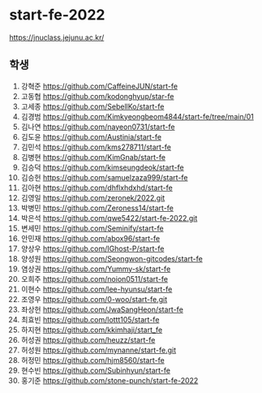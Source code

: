 # start-fe-2022

https://jnuclass.jejunu.ac.kr/

## 학생

1. 강혁준 https://github.com/CaffeineJUN/start-fe
1. 고동협 https://github.com/kodonghyup/star-fe
1. 고세종 https://github.com/SebellKo/start-fe
1. 김경범 https://github.com/Kimkyeongbeom4844/start-fe/tree/main/01
1. 김나연 https://github.com/nayeon0731/start-fe
1. 김도윤 https://github.com/Austinia/start-fe
1. 김민석 https://github.com/kms278711/start-fe
1. 김병현 https://github.com/KimGnab/start-fe
1. 김승덕 https://github.com/kimseungdeok/start-fe
1. 김승헌 https://github.com/samuelzaza999/start-fe
1. 김아현 https://github.com/dhflxhdxhd/start-fe
1. 김영일 https://github.com/zeronek/2022.git
1. 박병민 https://github.com/Zeroness14/start-fe
1. 박은석 https://github.com/qwe5422/start-fe-2022.git
1. 변세민 https://github.com/Seminify/start-fe
1. 안민재 https://github.com/abox96/start-fe
1. 양상우 https://github.com/IGhost-P/start-fe
1. 양성원 https://github.com/Seongwon-gitcodes/start-fe
1. 염상권 https://github.com/Yummy-sk/start-fe
1. 오희주 https://github.com/noion0511/start-fe
1. 이현수 https://github.com/lee-hyunsu/start-fe
1. 조영우 https://github.com/0-woo/start-fe.git
1. 좌상헌 https://github.com/JwaSangHeon/start-fe
1. 최효빈 https://github.com/lottt105/start-fe
1. 하지현 https://github.com/kkimhaji/start_fe
1. 허성권 https://github.com/heuzz/start-fe
1. 허성원 https://github.com/mynanne/start-fe.git
1. 허정민 https://github.com/hjm8560/start-fe
1. 현수빈 https://github.com/Subinhyun/start-fe
1. 홍기준 https://github.com/stone-punch/start-fe-2022
